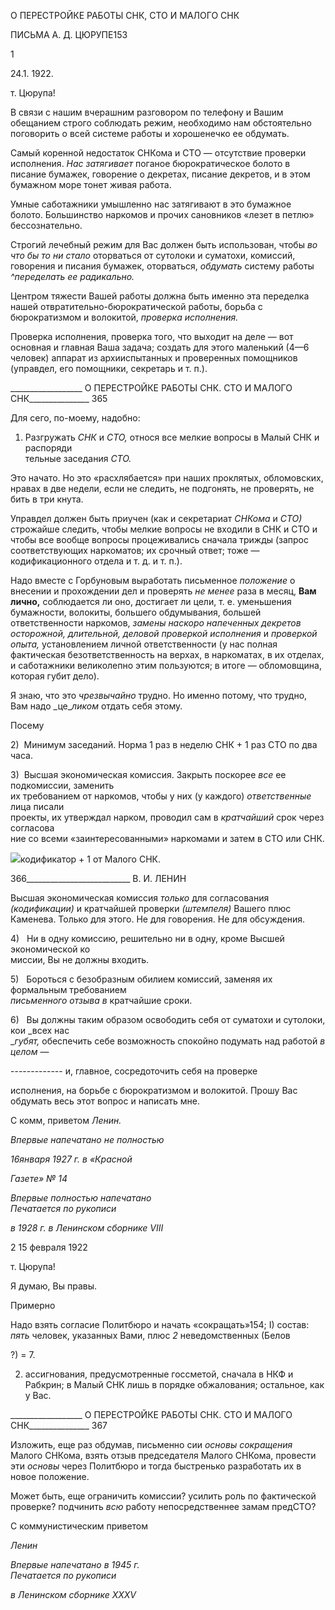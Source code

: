 О ПЕРЕСТРОЙКЕ РАБОТЫ СНК, СТО И МАЛОГО СНК

ПИСЬМА А. Д. ЦЮРУПЕ153

1

24.1. 1922.

т. Цюрупа!

В связи с нашим вчерашним разговором по телефону и Вашим обещанием строго соблюдать режим, необходимо нам обстоятельно поговорить о всей системе работы и хорошенечко ее обдумать.

Самый коренной недостаток СНКома и СТО — отсутствие проверки исполнения. _Нас затягивает_ поганое бюрократическое болото в писание бумажек, говорение о дек­ретах, писание декретов, и в этом бумажном море тонет живая работа.

Умные саботажники умышленно нас затягивают в это бумажное болото. Большинст­во наркомов и прочих сановников «лезет в петлю» бессознательно.

Строгий лечебный режим для Вас должен быть использован, чтобы _во что бы то ни_ _стало_ оторваться от сутолоки и суматохи, комиссий, говорения и писания бумажек, оторваться, _обдумать_ систему работы _^переделать ее радикально._

Центром тяжести Вашей работы должна быть именно эта переделка нашей отврати­тельно-бюрократической работы, борьба с бюрократизмом и волокитой, _проверка ис­полнения._

Проверка исполнения, проверка того, что выходит на деле — вот основная и главная Ваша задача; создать для этого маленький (4—6 человек) аппарат из архииспытанных и проверенных помощников (управдел, его помощники, секретарь и т. п.).

  

__________________ О ПЕРЕСТРОЙКЕ РАБОТЫ СНК. СТО И МАЛОГО СНК_______________ 365

Для сего, по-моему, надобно:

1) Разгружать _СНК_ и _СТО,_ относя все мелкие вопросы в Малый СНК и распоряди­  
тельные заседания _СТО._

Это начато. Но это «расхлябается» при наших проклятых, обломовских, нравах в две недели, если не следить, не подгонять, не проверять, не бить в три кнута.

Управдел должен быть приучен (как и секретариат _СНКома_ и _СТО)_ строжайше сле­дить, чтобы мелкие вопросы не входили в СНК и СТО и чтобы все вообще вопросы процеживались сначала трижды (запрос соответствующих наркоматов; их срочный от­вет; тоже — кодификационного отдела и т. д. и т. п.).

Надо вместе с Горбуновым выработать письменное _положение_ о внесении и прохо­ждении дел и проверять _не менее_ раза в месяц, **Вам лично,** соблюдается ли оно, дости­гает ли цели, т. е. уменьшения бумажности, волокиты, большего обдумывания, большей ответственности наркомов, _замены наскоро напеченных декретов осторож­ной, длительной, деловой проверкой исполнения_ и _проверкой опыта,_ установлением личной ответственности (у нас полная фактическая безответственность на верхах, в наркоматах, в их отделах, и саботажники великолепно этим пользуются; в итоге — об­ломовщина, которая губит дело).

Я знаю, что это _чрезвычайно_ трудно. Но именно потому, что трудно, Вам надо _це­__ликом_ отдать себя этому.

Посему

2)  Минимум заседаний. Норма 1 раз в неделю СНК + 1 раз СТО по два часа.

3)  Высшая экономическая комиссия. Закрыть поскорее _все_ ее подкомиссии, заменить  
их требованием от наркомов, чтобы у них (у каждого) _ответственные_ лица писали  
проекты, их утверждал нарком, проводил сам в _кратчайший_ срок через согласова­  
ние со всеми «заинтересованными» наркомами и затем в СТО или СНК.

![](file:///C:/Users/bot32/AppData/Local/Temp/msohtmlclip1/01/clip_image001.png)кодификатор + 1 от Малого СНК.

  

366__________________________ В. И. ЛЕНИН

Высшая экономическая комиссия _только_ для согласования _(кодификации)_ и крат­чайшей проверки _(штемпеля)_ Вашего плюс Каменева. Только для этого. Не для говорения. Не для обсуждения.

4)   Ни в одну комиссию, решительно ни в одну, кроме Высшей экономической ко­  
миссии, Вы не должны входить.

5)   Бороться с безобразным обилием комиссий, заменяя их формальным требованием  
_письменного отзыва в_ кратчайшие сроки.

6)   Вы должны таким образом освободить себя от суматохи и сутолоки, кои _всех нас  
__губят,_ обеспечить себе возможность спокойно подумать над работой _в целом_ —

------------- и, главное, сосредоточить себя на проверке

исполнения, на борьбе с бюрократизмом и волокитой. Прошу Вас обдумать весь этот вопрос и написать мне.

С комм, приветом _Ленин._

_Впервые напечатано не полностью_

_16января 1927 г. в «Красной_

_Газете» № 14_

_Впервые полностью напечатано_                                                              _Печатается по рукописи_

_в 1928 г. в Ленинском сборнике_ _VIII_

2 15 февраля 1922

т. Цюрупа!

Я думаю, Вы правы.

  

При­мерно

  

Надо взять согласие Политбюро и начать «сокращать»154; I) состав: _пять_ человек, указанных Вами, плюс _2_ неведомственных (Белов

?) = 7.

2) ассигнования, предусмотренные госсметой, сначала в НКФ и Рабкрин; в Малый СНК лишь в порядке обжалования; остальное, как у Вас.

  

__________________ О ПЕРЕСТРОЙКЕ РАБОТЫ СНК. СТО И МАЛОГО СНК_______________ 367

Изложить, еще раз обдумав, письменно сии _основы сокращения_ Малого СНКома, взять отзыв председателя Малого СНКома, провести эти _основы_ через Политбюро и тогда быстренько разработать их в новое положение.

Может быть, еще ограничить комиссии? усилить роль по фактической проверке? подчинить _всю_ работу непосредственнее замам предСТО?

С коммунистическим приветом

_Ленин_

_Впервые напечатано в 1945 г.                                                                      Печатается по рукописи_

_в Ленинском сборнике_ _XXXV_